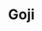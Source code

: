 ---
codehost: https://github.com/https://github.com/goji/goji
logohandle: gojiio
sort: goji
title: Goji
website: https://goji.io/
---